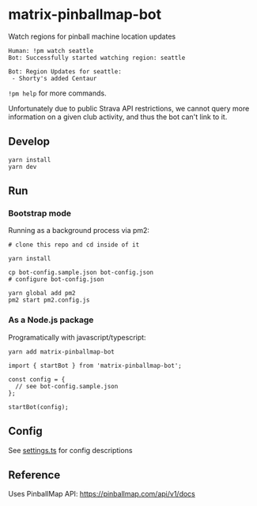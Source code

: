 # matrix-pinballmap-bot

Watch regions for pinball machine location updates

```
Human: !pm watch seattle
Bot: Successfully started watching region: seattle

Bot: Region Updates for seattle:
 - Shorty's added Centaur
```

`!pm help` for more commands.

Unfortunately due to public Strava API restrictions, we cannot query more information on a given club activity, and thus the bot can't link to it.

## Develop

```
yarn install
yarn dev
```

## Run

### Bootstrap mode

Running as a background process via pm2:

```
# clone this repo and cd inside of it

yarn install

cp bot-config.sample.json bot-config.json
# configure bot-config.json

yarn global add pm2
pm2 start pm2.config.js
```

### As a Node.js package

Programatically with javascript/typescript:

```
yarn add matrix-pinballmap-bot
```

```
import { startBot } from 'matrix-pinballmap-bot';

const config = {
  // see bot-config.sample.json
};

startBot(config);
```

## Config

See [settings.ts](./src/settings.ts) for config descriptions

## Reference

Uses PinballMap API: https://pinballmap.com/api/v1/docs
